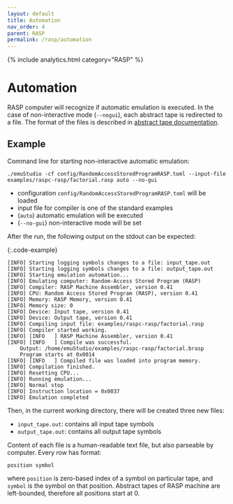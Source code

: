 ```yaml
---
layout: default
title: Automation
nav_order: 4
parent: RASP
permalink: /rasp/automation
---
```


{% include analytics.html category="RASP" %}

# Automation

RASP computer will recognize if automatic emulation is executed. In the case of non-interactive mode (`--nogui`),
each abstract tape is redirected to a file. The format of the files is described in
[abstract tape documentation]({{site.baseurl}}/ram/abstract-tape).

## Example

Command line for starting non-interactive automatic emulation:

    ./emuStudio -cf config/RandomAccessStoredProgramRASP.toml --input-file examples/raspc-rasp/factorial.rasp auto --no-gui

- configuration `config/RandomAccessStoredProgramRASP.toml` will be loaded
- input file for compiler is one of the standard examples
- (`auto`) automatic emulation will be executed
- (`--no-gui`) non-interactive mode will be set

After the run, the following output on the stdout can be expected:

{:.code-example}
```
[INFO] Starting logging symbols changes to a file: input_tape.out
[INFO] Starting logging symbols changes to a file: output_tape.out
[INFO] Starting emulation automation...
[INFO] Emulating computer: Random-Access Stored Program (RASP)
[INFO] Compiler: RASP Machine Assembler, version 0.41
[INFO] CPU: Random Access Stored Program (RASP), version 0.41
[INFO] Memory: RASP Memory, version 0.41
[INFO] Memory size: 0
[INFO] Device: Input tape, version 0.41
[INFO] Device: Output tape, version 0.41
[INFO] Compiling input file: examples/raspc-rasp/factorial.rasp
[INFO] Compiler started working.
[INFO] [INFO   ] RASP Machine Assembler, version 0.41
[INFO] [INFO   ] Compile was successful.
	Output: /home/emuStudio/examples/raspc-rasp/factorial.brasp
	Program starts at 0x0014
[INFO] [INFO   ] Compiled file was loaded into program memory.
[INFO] Compilation finished.
[INFO] Resetting CPU...
[INFO] Running emulation...
[INFO] Normal stop
[INFO] Instruction location = 0x0037
[INFO] Emulation completed
```

Then, in the current working directory, there will be created three new files:

- `input_tape.out`: contains all input tape symbols
- `output_tape.out`: contains all output tape symbols

Content of each file is a human-readable text file, but also parseable by computer. Every row has format:

    position symbol

where `position` is zero-based index of a symbol on particular tape, and `symbol` is the symbol on that position.
Abstract tapes of RASP machine are left-bounded, therefore all positions start at 0.
